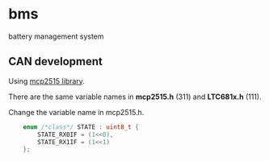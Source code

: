 # bms
battery management system

## CAN development
Using [mcp2515 library](https://github.com/autowp/arduino-mcp2515).

There are the same variable names in **mcp2515.h** (311) and **LTC681x.h** (111). 

Change the variable name in mcp2515.h.
```C++
    enum /*class*/ STATE : uint8_t {
        STATE_RX0IF = (1<<0),
        STATE_RX1IF = (1<<1)
    };
```
